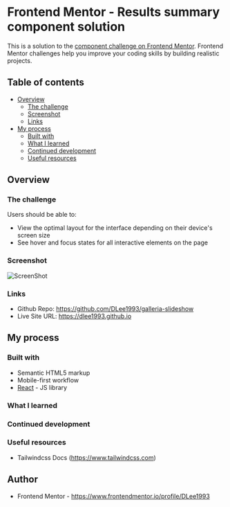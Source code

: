 # Frontend Mentor - Results summary component solution

This is a solution to the [component challenge on Frontend Mentor](https://www.frontendmentor.io/challenges/galleria-slideshow-site-tEA4pwsa6). Frontend Mentor challenges help you improve your coding skills by building realistic projects.

## Table of contents

-   [Overview](#overview)
    -   [The challenge](#the-challenge)
    -   [Screenshot](#screenshot)
    -   [Links](#links)
-   [My process](#my-process)
    -   [Built with](#built-with)
    -   [What I learned](#what-i-learned)
    -   [Continued development](#continued-development)
    -   [Useful resources](#useful-resources)

## Overview

### The challenge

Users should be able to:

-   View the optimal layout for the interface depending on their device's screen size
-   See hover and focus states for all interactive elements on the page

### Screenshot

![ScreenShot](Screenshot.png)

### Links
-   Github Repo: https://github.com/DLee1993/galleria-slideshow
-   Live Site URL: https://dlee1993.github.io

## My process

### Built with

-   Semantic HTML5 markup
-   Mobile-first workflow
-   [React](https://reactjs.org/) - JS library

### What I learned

### Continued development

### Useful resources

-   Tailwindcss Docs (https://www.tailwindcss.com)

## Author

-   Frontend Mentor - https://www.frontendmentor.io/profile/DLee1993
